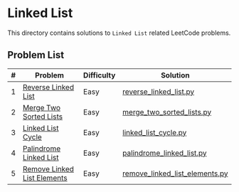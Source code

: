 # Linked List

This directory contains solutions to `Linked List` related LeetCode problems.

## Problem List

| # | Problem | Difficulty | Solution |
|---|---------|------------|----------|
| 1 | [Reverse Linked List](https://leetcode.com/problems/reverse-linked-list/) | Easy | [reverse_linked_list.py](./easy/reverse_linked_list.py) |
| 2 | [Merge Two Sorted Lists](https://leetcode.com/problems/merge-two-sorted-lists/) | Easy | [merge_two_sorted_lists.py](./easy/merge_two_sorted_lists.py) |
| 3 | [Linked List Cycle](https://leetcode.com/problems/linked-list-cycle/) | Easy | [linked_list_cycle.py](./easy/linked_list_cycle.py) |
| 4 | [Palindrome Linked List](https://leetcode.com/problems/palindrome-linked-list/) | Easy | [palindrome_linked_list.py](./easy/palindrome_linked_list.py) |
| 5 | [Remove Linked List Elements](https://leetcode.com/problems/remove-linked-list-elements/) | Easy | [remove_linked_list_elements.py](./easy/remove_linked_list_elements.py) |